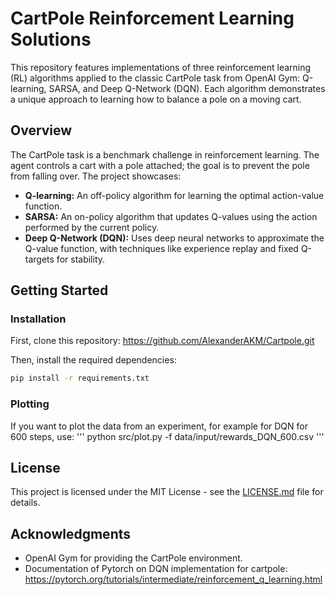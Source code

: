 # CartPole Reinforcement Learning Solutions

This repository features implementations of three reinforcement learning (RL) algorithms applied to the classic CartPole task from OpenAI Gym: Q-learning, SARSA, and Deep Q-Network (DQN). Each algorithm demonstrates a unique approach to learning how to balance a pole on a moving cart.

## Overview

The CartPole task is a benchmark challenge in reinforcement learning. The agent controls a cart with a pole attached; the goal is to prevent the pole from falling over. The project showcases:

- **Q-learning:** An off-policy algorithm for learning the optimal action-value function.
- **SARSA:** An on-policy algorithm that updates Q-values using the action performed by the current policy.
- **Deep Q-Network (DQN):** Uses deep neural networks to approximate the Q-value function, with techniques like experience replay and fixed Q-targets for stability.

## Getting Started

### Installation

First, clone this repository:
https://github.com/AlexanderAKM/Cartpole.git

Then, install the required dependencies:

```sh
pip install -r requirements.txt
```
### Plotting

If you want to plot the data from an experiment, for example for DQN for 600 steps, use:
'''
python src/plot.py -f data/input/rewards_DQN_600.csv
'''

## License

This project is licensed under the MIT License - see the [LICENSE.md](LICENSE.md) file for details.

## Acknowledgments

* OpenAI Gym for providing the CartPole environment.
* Documentation of Pytorch on DQN implementation for cartpole: https://pytorch.org/tutorials/intermediate/reinforcement_q_learning.html
